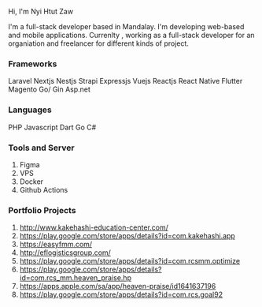 Hi, I'm Nyi Htut Zaw


I'm a full-stack developer based in Mandalay. I'm developing web-based and mobile applications. Currenlty , working as a full-stack developer for an organiation and freelancer for different kinds of project. 

### Frameworks
Laravel
Nextjs
Nestjs
Strapi 
Expressjs
Vuejs
Reactjs
React Native
Flutter
Magento
Go/ Gin
Asp.net

### Languages
PHP
Javascript
Dart
Go
C#

### Tools and Server
1. Figma
2. VPS
3. Docker
4. Github Actions


### Portfolio Projects
1. http://www.kakehashi-education-center.com/
2. https://play.google.com/store/apps/details?id=com.kakehashi.app
3. https://easyfmm.com/
4. http://eflogisticsgroup.com/
5. https://play.google.com/store/apps/details?id=com.rcsmm.optimize
6. https://play.google.com/store/apps/details?id=com.rcs_mm.heaven_praise.hp
7. https://apps.apple.com/sa/app/heaven-praise/id1641637196
8. https://play.google.com/store/apps/details?id=com.rcs.goal92
